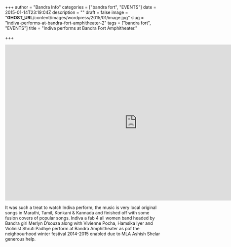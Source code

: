 +++
author = "Bandra Info"
categories = ["bandra fort", "EVENTS"]
date = 2015-01-14T23:19:04Z
description = ""
draft = false
image = "__GHOST_URL__/content/images/wordpress/2015/01/image.jpg"
slug = "indiva-performs-at-bandra-fort-amphitheater-2"
tags = ["bandra fort", "EVENTS"]
title = "Indiva performs at Bandra Fort Amphitheater."

+++


<div class="separator" style="text-align: center;"><iframe class="youtube-player" title="YouTube video player" src="https://www.youtube.com/embed/h1J1U2xQJe8" width="853" height="505" frameborder="0" allowfullscreen="allowfullscreen"></iframe></div>
<p>It was such a treat to watch Indiva perform, the music is very local original songs in Marathi, Tamil, Konkani &amp; Kannada and finished off with some fusion covers of popular songs. Indiva a fab 4 all women band headed by Bandra girl Merlyn D&#8217;souza along with Vivienne Pocha, Hamsika Iyer and Violinist Shruti Padhye perform at Bandra Amphitheater as pof the neighbourhood winter festival 2014-2015 enabled due to MLA Ashish Shelar generous help.</p>
<p>&nbsp;</p>



